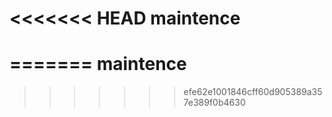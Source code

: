 <<<<<<< HEAD
maintence
=========
=======
maintence
=========
>>>>>>> efe62e1001846cff60d905389a357e389f0b4630
